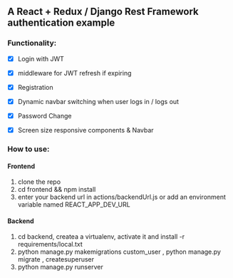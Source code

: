 ## A React + Redux / Django Rest Framework authentication example

### Functionality:

* [x] Login with JWT
* [x] middleware for JWT refresh if expiring
* [x] Registration
* [x] Dynamic navbar switching when user logs in / logs out
* [x] Password Change
* [x] Screen size responsive components & Navbar


### How to use:

#### Frontend
1. clone the repo
2. cd frontend && npm install
3. enter your backend url in actions/backendUrl.js or add an environment variable named REACT_APP_DEV_URL 
#### Backend
1. cd backend, createa a virtualenv, activate it and install -r requirements/local.txt
2. python manage.py makemigrations custom_user , python manage.py migrate , createsuperuser
3. python manage.py runserver


